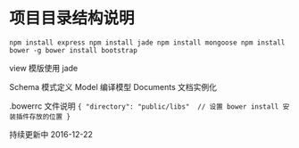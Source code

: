 # 项目目录结构说明

`
npm install express
npm install jade
npm install mongoose
npm install bower -g
bower install bootstrap
`

view 模版使用 jade


Schema      模式定义
Model       编译模型
Documents   文档实例化


.bowerrc 文件说明
`
{
    "directory": "public/libs"  // 设置 bower install 安装插件存放的位置
}
`

持续更新中 2016-12-22